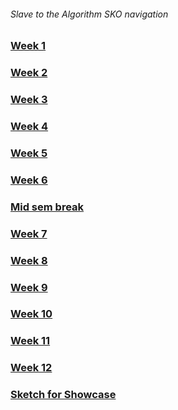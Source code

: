 ###### Slave to the Algorithm SKO navigation
### [Week 1](https://hunoong.github.io/slave2-A/week01/)
### [Week 2](https://hunoong.github.io/slave2-A/week02)
### [Week 3](https://hunoong.github.io/slave2-A/week03)
### [Week 4](https://hunoong.github.io/slave2-A/week04)
### [Week 5](https://hunoong.github.io/slave2-A/week05)
### [Week 6](https://hunoong.github.io/slave2-A/week06)
### [Mid sem break](https://hunoong.github.io/slave2-A/week06_BREAK)
### [Week 7](https://github.com/hunoong/slave2-A/tree/master/week07)
### [Week 8](https://github.com/hunoong/slave2-A/tree/master/week08)
### [Week 9](https://github.com/hunoong/slave2-A/tree/master/week09%20MILESTONE)
### [Week 10](https://github.com/hunoong/slave2-A/tree/master/week10)
### [Week 11](https://github.com/hunoong/slave2-A/tree/master/week11)
### [Week 12](https://github.com/hunoong/slave2-A/tree/master/week12)
### [Sketch for Showcase](https://github.com/hunoong/Hun_Lee/tree/gh-pages/The_Beauty_of_the_Eaten_Path)



